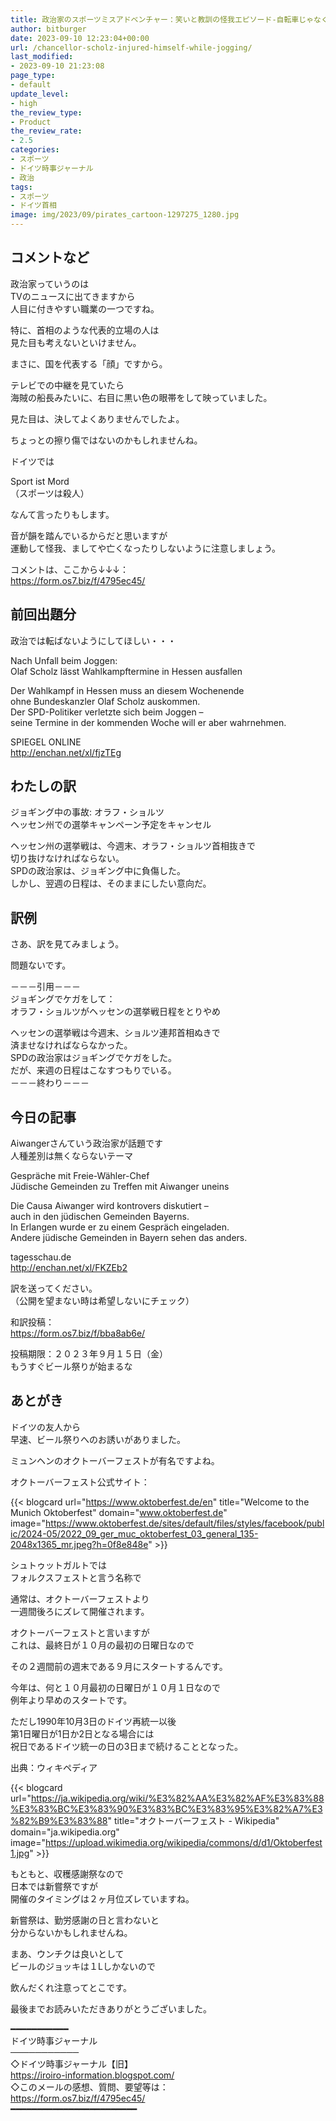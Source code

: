 ```yaml
---
title: 政治家のスポーツミスアドベンチャー：笑いと教訓の怪我エピソード-自転車じゃなくてジョギング？‐/第７７３号
author: bitburger
date: 2023-09-10 12:23:04+00:00
url: /chancellor-scholz-injured-himself-while-jogging/
last_modified:
- 2023-09-10 21:23:08
page_type:
- default
update_level:
- high
the_review_type:
- Product
the_review_rate:
- 2.5
categories:
- スポーツ
- ドイツ時事ジャーナル
- 政治
tags:
- スポーツ
- ドイツ首相
image: img/2023/09/pirates_cartoon-1297275_1280.jpg
---
```

## コメントなど
政治家っていうのは  
TVのニュースに出てきますから  
人目に付きやすい職業の一つですね。

特に、首相のような代表的立場の人は  
見た目も考えないといけません。

<span class="fz-22px"><span class="bold-red"><span class="marker-under">まさに、国を代表する「顔」ですから。</span></span></span>

テレビでの中継を見ていたら  
<span class="fz-22px"><span class="bold-red"><span class="marker-under">海賊の船長みたいに、右目に黒い色の眼帯</span></span></span>をして映っていました。

見た目は、決してよくありませんでしたよ。

ちょっとの擦り傷ではないのかもしれませんね。

ドイツでは

<span class="fz-22px"><span class="bold-red"><span class="marker-under">Sport ist Mord</span></span></span>  
（スポーツは殺人）

なんて言ったりもします。

音が韻を踏んでいるからだと思いますが  
運動して怪我、ましてや亡くなったりしないように注意しましょう。

コメントは、ここから↓↓↓：  
<https://form.os7.biz/f/4795ec45/>

## 前回出題分
政治では転ばないようにしてほしい・・・

Nach Unfall beim Joggen:  
Olaf Scholz lässt Wahlkampftermine in Hessen ausfallen

Der Wahlkampf in Hessen muss an diesem Wochenende  
ohne Bundeskanzler Olaf Scholz auskommen.  
Der SPD-Politiker verletzte sich beim Joggen –  
seine Termine in der kommenden Woche will er aber wahrnehmen.

SPIEGEL ONLINE  
<http://enchan.net/xl/fjzTEg>

## わたしの訳
ジョギング中の事故: オラフ・ショルツ  
ヘッセン州での選挙キャンペーン予定をキャンセル

ヘッセン州の選挙戦は、今週末、オラフ・ショルツ首相抜きで  
切り抜けなければならない。  
SPDの政治家は、ジョギング中に負傷した。  
しかし、翌週の日程は、そのままにしたい意向だ。

## 訳例
さあ、訳を見てみましょう。

問題ないです。

－－－引用－－－  
ジョギングでケガをして：  
オラフ・ショルツがヘッセンの選挙戦日程をとりやめ

ヘッセンの選挙戦は今週末、ショルツ連邦首相ぬきで  
済ませなければならなかった。  
SPDの政治家はジョギングでケガをした。  
だが、来週の日程はこなすつもりでいる。  
－－－終わり－－－

## 今日の記事
Aiwangerさんていう政治家が話題です  
人種差別は無くならないテーマ

Gespräche mit Freie-Wähler-Chef  
Jüdische Gemeinden zu Treffen mit Aiwanger uneins

Die Causa Aiwanger wird kontrovers diskutiert &#8211;  
auch in den jüdischen Gemeinden Bayerns.  
In Erlangen wurde er zu einem Gespräch eingeladen.  
Andere jüdische Gemeinden in Bayern sehen das anders.

tagesschau.de  
<http://enchan.net/xl/FKZEb2>

訳を送ってください。  
（公開を望まない時は希望しないにチェック）

和訳投稿：  
<https://form.os7.biz/f/bba8ab6e/>

投稿期限：２０２３年９月１５日（金）  
もうすぐビール祭りが始まるな

## あとがき
ドイツの友人から  
早速、ビール祭りへのお誘いがありました。

ミュンヘンのオクトーバーフェストが有名ですよね。

オクトーバーフェスト公式サイト：

{{< blogcard url="https://www.oktoberfest.de/en" title="Welcome to the Munich Oktoberfest" domain="www.oktoberfest.de" image="https://www.oktoberfest.de/sites/default/files/styles/facebook/public/2024-05/2022_09_ger_muc_oktoberfest_03_general_135-2048x1365_mr.jpeg?h=0f8e848e" >}} 

シュトゥットガルトでは  
<span class="fz-22px"><span class="bold-red">フォルクスフェスト</span></span>と言う名称で

通常は、オクトーバーフェストより  
一週間後ろにズレて開催されます。

オクトーバーフェストと言いますが  
これは、最終日が１０月の最初の日曜日なので

その２週間前の週末である９月にスタートするんです。

今年は、何と１０月最初の日曜日が１０月１日なので  
例年より早めのスタートです。

ただし1990年10月3日のドイツ再統一以後  
第1日曜日が1日か2日となる場合には  
祝日であるドイツ統一の日の3日まで続けることとなった。

出典：ウィキペディア

{{< blogcard url="https://ja.wikipedia.org/wiki/%E3%82%AA%E3%82%AF%E3%83%88%E3%83%BC%E3%83%90%E3%83%BC%E3%83%95%E3%82%A7%E3%82%B9%E3%83%88" title="オクトーバーフェスト - Wikipedia" domain="ja.wikipedia.org" image="https://upload.wikimedia.org/wikipedia/commons/d/d1/Oktoberfest1.jpg" >}} 

もともと、収穫感謝祭なので  
日本では新嘗祭ですが  
開催のタイミングは２ヶ月位ズレていますね。

新嘗祭は、勤労感謝の日と言わないと  
分からないかもしれませんね。

まあ、ウンチクは良いとして  
ビールのジョッキは１Lしかないので

飲んだくれ注意ってとこです。

最後までお読みいただきありがとうございました。

━━━━━━━━━━━  
ドイツ時事ジャーナル  
───────────  
◇ドイツ時事ジャーナル【旧】  
<https://iroiro-information.blogspot.com/>  
◇このメールの感想、質問、要望等は：  
<https://form.os7.biz/f/4795ec45/>  
━━━━━━━━━━━━━━━━━━━━━━━━